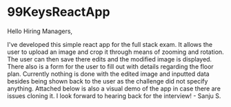 # 99KeysReactApp


Hello Hiring Managers,

I've developed this simple react app for the full stack exam. It allows the user to upload an image and crop it through means of zooming and rotation. The user can then save there edits and the modified
image is displayed. There also is a form for the user to fill out with details regarding the floor plan. Currently nothing is done with the edited image and inputted data besides being shown back to the user
as the challenge did not specify anything. Attached below is also a visual demo of the app in case there are issues cloning it. I look forward to hearing back for the interview! - Sanju S.
